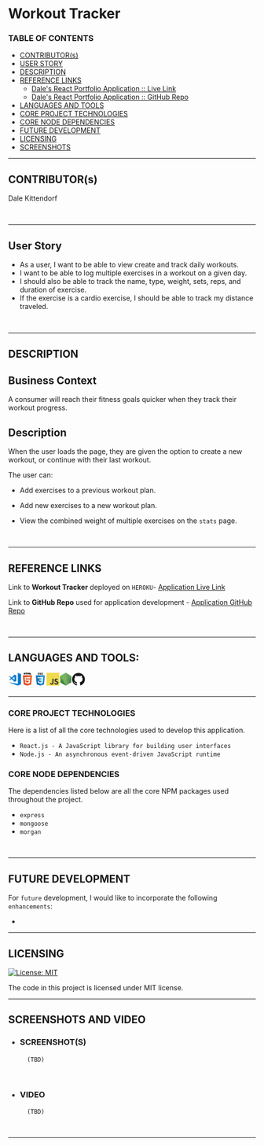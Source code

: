 # Workout Tracker

### TABLE OF CONTENTS

- [CONTRIBUTOR(s)](#CONTRIBUTOR(s))
- [USER STORY](#USER_STORY)
- [DESCRIPTION](#DESCRIPTION)
- [REFERENCE LINKS](#REFERENCE-LINKS)
  - [Dale's React Portfolio Application :: Live Link](https://ancient-stream-67606.herokuapp.com/)
  - [Dale's React Portfolio Application :: GitHub Repo](https://github.com/drkittendorf/17_workout_tracker)
- [LANGUAGES AND TOOLS](#LANGUAGES-AND-TOOLS)
- [CORE PROJECT TECHNOLOGIES](#CORE-PROJECT-TECHNOLOGIES)
- [CORE NODE DEPENDENCIES](#CORE-NODE-DEPENDENCIES)
- [FUTURE DEVELOPMENT](#FUTURE-DEVELOPMENT)
- [LICENSING](#LICENSING)
- [SCREENSHOTS](#SCREENSHOTS-AND-VIDEO)

---
## CONTRIBUTOR(s)
Dale Kittendorf

<br>

---

## User Story

- As a user, I want to be able to view create and track daily workouts. 
- I want to be able to log multiple exercises in a workout on a given day. 
- I should also be able to track the name, type, weight, sets, reps, and duration of exercise. 
- If the exercise is a cardio exercise, I should be able to track my distance traveled.

<br> 

---

## DESCRIPTION

## Business Context

A consumer will reach their fitness goals quicker when they track their workout progress.

## Description

When the user loads the page, they are given the option to create a new workout, or continue with their last workout.

The user can:

  * Add exercises to a previous workout plan.

  * Add new exercises to a new workout plan.

  * View the combined weight of multiple exercises on the `stats` page.
<br>

---

## REFERENCE LINKS

Link to **Workout Tracker** deployed on `HEROKU`- [Application Live Link](https://ancient-stream-67606.herokuapp.com/)

Link to **GitHub Repo** used for application development - [Application GitHub Repo](https://github.com/drkittendorf/17_workout_tracker)

<br>

---

## LANGUAGES AND TOOLS:
<img align="left" alt="Visual Studio Code" width="26px" src="https://raw.githubusercontent.com/github/explore/80688e429a7d4ef2fca1e82350fe8e3517d3494d/topics/visual-studio-code/visual-studio-code.png" />
<img align="left" alt="HTML5" width="26px" src="https://raw.githubusercontent.com/github/explore/80688e429a7d4ef2fca1e82350fe8e3517d3494d/topics/html/html.png" />
<img align="left" alt="CSS3" width="26px" src="https://raw.githubusercontent.com/github/explore/80688e429a7d4ef2fca1e82350fe8e3517d3494d/topics/css/css.png" />
<img align="left" alt="JavaScript" width="26px" src="https://raw.githubusercontent.com/github/explore/80688e429a7d4ef2fca1e82350fe8e3517d3494d/topics/javascript/javascript.png" />
<img align="left" alt="Node.js" width="26px" src="https://raw.githubusercontent.com/github/explore/80688e429a7d4ef2fca1e82350fe8e3517d3494d/topics/nodejs/nodejs.png" />
<img align="left" alt="GitHub" width="26px" src="https://raw.githubusercontent.com/github/explore/78df643247d429f6cc873026c0622819ad797942/topics/github/github.png" />

<br>
<br>

---

### CORE PROJECT TECHNOLOGIES

Here is a list of all the core technologies used to develop this application.

- `React.js - A JavaScript library for building user interfaces`
- `Node.js - An asynchronous event-driven JavaScript runtime`

### CORE NODE DEPENDENCIES

The dependencies listed below are all the core NPM packages used throughout the project.

- `express`
- `mongoose`
- `morgan`

<br>

---

## FUTURE DEVELOPMENT

For `future` development, I would like to incorporate the following `enhancements`:

- 

---


## LICENSING
[![License: MIT](https://img.shields.io/badge/License-MIT-yellow.svg)](https://opensource.org/licenses/MIT)  

The code in this project is licensed under MIT license.

---

## SCREENSHOTS AND VIDEO

- ### SCREENSHOT(S)  
        (TBD)

<br>

- ### VIDEO
        (TBD)
<br>

---